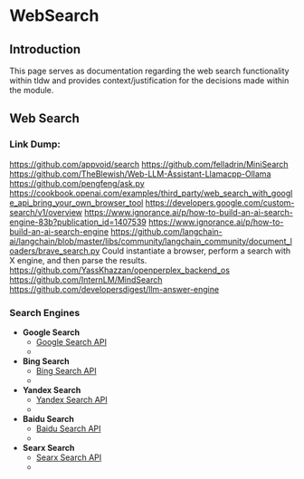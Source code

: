 # WebSearch

## Introduction
This page serves as documentation regarding the web search functionality within tldw and provides context/justification for the decisions made within the module.

## Web Search


### Link Dump:
https://github.com/appvoid/search
https://github.com/felladrin/MiniSearch
https://github.com/TheBlewish/Web-LLM-Assistant-Llamacpp-Ollama
https://github.com/pengfeng/ask.py
https://cookbook.openai.com/examples/third_party/web_search_with_google_api_bring_your_own_browser_tool
https://developers.google.com/custom-search/v1/overview
https://www.ignorance.ai/p/how-to-build-an-ai-search-engine-83b?publication_id=1407539
https://www.ignorance.ai/p/how-to-build-an-ai-search-engine
https://github.com/langchain-ai/langchain/blob/master/libs/community/langchain_community/document_loaders/brave_search.py
    Could instantiate a browser, perform a search with X engine, and then parse the results.
https://github.com/YassKhazzan/openperplex_backend_os
https://github.com/InternLM/MindSearch
https://github.com/developersdigest/llm-answer-engine



### Search Engines
- **Google Search**
    - [Google Search API]( FIXME )
    - 
- **Bing Search**
    - [Bing Search API]( FIXME )
    - 
- **Yandex Search**
    - [Yandex Search API](https://yandex.com/dev/search/)
    - 
- **Baidu Search**
    - [Baidu Search API](https://www.baidu.com/)
    - 
- **Searx Search**
    - [Searx Search API](https://searx.github.io/searx/)
    - 
